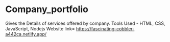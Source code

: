 # Company_portfolio
Gives the Details of services offered by company.
Tools Used - HTML, CSS, JavaScript, Nodejs
Website link= https://fascinating-cobbler-a442ca.netlify.app/
